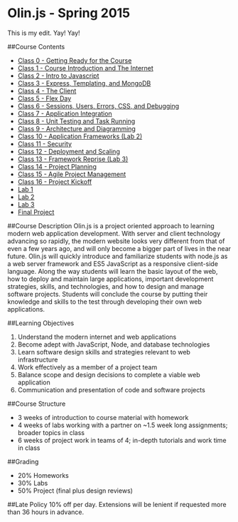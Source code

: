 Olin.js - Spring 2015
===

This is my edit. Yay! Yay!

##Course Contents
* [Class 0 - Getting Ready for the Course](./classes/class00)
* [Class 1 - Course Introduction and The Internet](./classes/class01)
* [Class 2 - Intro to Javascript](./classes/class02)
* [Class 3 - Express, Templating, and MongoDB](./classes/class03)
* [Class 4 - The Client](./classes/class04)
* [Class 5 - Flex Day](./classes/class05)
* [Class 6 - Sessions, Users, Errors, CSS, and Debugging](./classes/class06)
* [Class 7 - Application Integration](./classes/class07)
* [Class 8 - Unit Testing and Task Running](./classes/class08)
* [Class 9 - Architecture and Diagramming](./classes/class09)
* [Class 10 - Application Frameworks (Lab 2)](./classes/class10)
* [Class 11 - Security](./classes/class11)
* [Class 12 - Deployment and Scaling](./classes/class12)
* [Class 13 - Framework Reprise (Lab 3)](./classes/class13)
* [Class 14 - Project Planning](./classes/class14)
* [Class 15 - Agile Project Management](./classes/class15)
* [Class 16 - Project Kickoff](./classes/class16)
* [Lab 1](./lab1)
* [Lab 2](./lab2)
* [Lab 3](./lab3)
* [Final Project](./finalproject)

##Course Description
Olin.js is a project oriented approach to learning modern web application development. With server and client technology advancing so rapidly, the modern website looks very different from that of even a few years ago, and will only become a bigger part of lives in the near future. Olin.js will quickly introduce and familiarize students with node.js as a web server framework and ES5 JavaScript as a responsive client-side language. Along the way students will learn the basic layout of the web, how to deploy and maintain large applications, important development strategies, skills, and technologies, and how to design and manage software projects. Students will conclude the course by putting their knowledge and skills to the test through developing their own web applications.

##Learning Objectives
1. Understand the modern internet and web applications 
2. Become adept with JavaScript, Node, and database technologies
3. Learn software design skills and strategies relevant to web infrastructure
4. Work effectively as a member of a project team
5. Balance scope and design decisions to complete a viable web application
6. Communication and presentation of code and software projects

##Course Structure
* 3 weeks of introduction to course material with homework
* 4 weeks of labs working with a partner on ~1.5 week long assignments; broader topics in class
* 6 weeks of project work in  teams of 4; in-depth tutorials and work time in class

##Grading
* 20% Homeworks
* 30% Labs
* 50% Project (final plus design reviews)

##Late Policy
10% off per day. Extensions will be lenient if requested more than 36 hours in advance.




